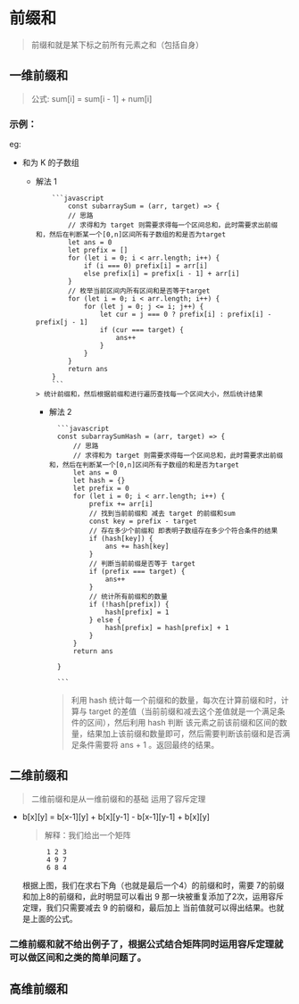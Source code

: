 # 前缀和

> 前缀和就是某下标之前所有元素之和（包括自身）

## 一维前缀和

> 公式: sum[i] = sum[i - 1] + num[i]

### 示例：

eg:

- 和为 K 的子数组

  - 解法 1

            ```javascript
                const subarraySum = (arr, target) => {
                // 思路
                // 求得和为 target 则需要求得每一个区间总和，此时需要求出前缀和，然后在判断某一个[0,n]区间所有子数组的和是否为target
                let ans = 0
                let prefix = []
                for (let i = 0; i < arr.length; i++) {
                    if (i === 0) prefix[i] = arr[i]
                    else prefix[i] = prefix[i - 1] + arr[i]
                }
                // 枚举当前区间内所有区间和是否等于target
                for (let i = 0; i < arr.length; i++) {
                    for (let j = 0; j <= i; j++) {
                        let cur = j === 0 ? prefix[i] : prefix[i] - prefix[j - 1]
                        if (cur === target) {
                            ans++
                        }
                    }
                }
                return ans
            }
            ```
        > 统计前缀和，然后根据前缀和进行遍历查找每一个区间大小，然后统计结果

    - 解法 2

            ```javascript
            const subarraySumHash = (arr, target) => {
                // 思路
                // 求得和为 target 则需要求得每一个区间总和，此时需要求出前缀和，然后在判断某一个[0,n]区间所有子数组的和是否为target
                let ans = 0
                let hash = {}
                let prefix = 0
                for (let i = 0; i < arr.length; i++) {
                    prefix += arr[i]
                    // 找到当前前缀和 减去 target 的前缀和sum
                    const key = prefix - target
                    // 存在多少个前缀和 即表明子数组存在多少个符合条件的结果
                    if (hash[key]) {
                        ans += hash[key]
                    }
                    // 判断当前前缀是否等于 target
                    if (prefix === target) {
                        ans++
                    }
                    // 统计所有前缀和的数量
                    if (!hash[prefix]) {
                        hash[prefix] = 1
                    } else {
                        hash[prefix] = hash[prefix] + 1
                    }
                }
                return ans

            }

            ```

      > 利用 hash 统计每一个前缀和的数量，每次在计算前缀和时，计算与 target 的差值（当前前缀和减去这个差值就是一个满足条件的区间），然后利用 hash
      > 判断 该元素之前该前缀和区间的数量，结果加上该前缀和数量即可，然后需要判断该前缀和是否满足条件需要将 ans + 1 。返回最终的结果。

## 二维前缀和

> 二维前缀和是从一维前缀和的基础 运用了容斥定理

- b[x][y] = b[x-1][y] + b[x][y-1] - b[x-1][y-1] + b[x][y]

  > 解释：我们给出一个矩阵

            1 2 3
            4 9 7
            6 8 4
    根据上图，我们在求右下角（也就是最后一个4）的前缀和时，需要
7的前缀和加上8的前缀和，此时明显可以看出 9 那一块被重复添加了2次，运用容斥定理，我们只需要减去 9 的前缀和，最后加上 当前值就可以得出结果。也就是上面的公式。

### 二维前缀和就不给出例子了，根据公式结合矩阵同时运用容斥定理就可以做区间和之类的简单问题了。

## 高维前缀和